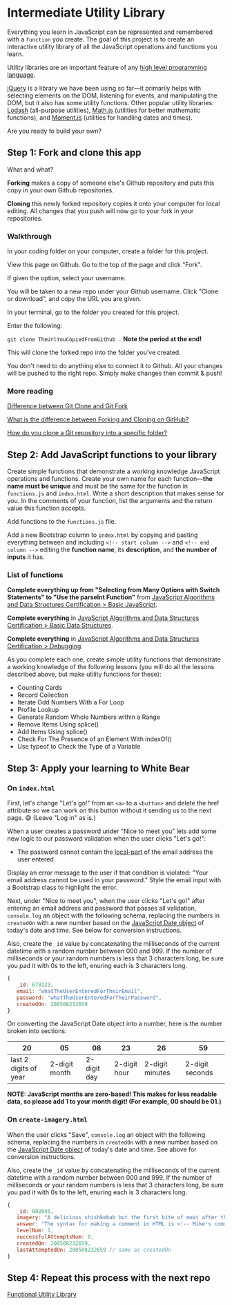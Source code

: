 # Intermediate Utility Library

Everything you learn in JavaScript can be represented and remembered with a `function` you create. The goal of this project is to create an interactive utility library of all the JavaScript operations and functions you learn.

Utility libraries are an important feature of any [high level programming language](https://en.wikipedia.org/wiki/High-level_programming_language).

[jQuery](https://jquery.com/) is a library we have been using so far—it primarily helps with selecting elements on the DOM, listening for events, and manipulating the DOM, but it also has some utility functions. Other popular utility libraries: [Lodash](https://lodash.com/) (all-purpose utilities), [Math.js](https://mathjs.org/) (utilities for better mathematic functions), and [Moment.js](https://momentjs.com/) (utilities for handling dates and times).

Are you ready to build your own?

## Step 1: Fork and clone this app

What and what?

**Forking** makes a copy of someone else's Github repository and puts this copy in your own Github repositories.

**Cloning** this newly forked repository copies it onto your computer for local editing. All changes that you push will now go to your fork in your repositories.

### Walkthrough

In your coding folder on your computer, create a folder for this project.

View this page on Github. Go to the top of the page and click "Fork".

If given the option, select your username.

You will be taken to a new repo under your Github username. Click "Clone or download", and copy the URL you are given.

In your terminal, go to the folder you created for this project.

Enter the following:

`git clone TheUrlYouCopiedFromGithub .` **Note the period at the end!**

This will clone the forked repo into the folder you've created.

You don't need to do anything else to connect it to Github. All your changes will be pushed to the right repo. Simply make changes then commit & push!

### More reading

[Difference between Git Clone and Git Fork](https://www.toolsqa.com/git/difference-between-git-clone-and-git-fork/)

[What is the difference between Forking and Cloning on GitHub?](https://stackoverflow.com/questions/7057194/what-is-the-difference-between-forking-and-cloning-on-github)

[How do you clone a Git repository into a specific folder?](https://stackoverflow.com/questions/651038/how-do-you-clone-a-git-repository-into-a-specific-folder)

## Step 2: Add JavaScript functions to your library

Create simple functions that demonstrate a working knowledge JavaScript operations and functions. Create your own name for each function—**the name must be unique** and must be the same for the function in `functions.js` and `index.html`. Write a short description that makes sense for you. In the comments of your function, list the arguments and the return value this function accepts.

Add functions to the `functions.js` file.

Add a new Bootstrap column to `index.html` by copying and pasting everything between and including `<!-- start column -->` and `<!-- end column -->` editing the **function name**, its **description**, and **the number of inputs** it has.

### List of functions

**Complete everything up from "Selecting from Many Options with Switch Statements" to "Use the parseInt Function"** from [JavaScript Algorithms and Data Structures Certification > Basic JavaScript](https://www.freecodecamp.org/learn/).

**Complete everything** in [JavaScript Algorithms and Data Structures Certification > Basic Data Structures](https://www.freecodecamp.org/learn/).

**Complete everything** in [JavaScript Algorithms and Data Structures Certification > Debugging](https://www.freecodecamp.org/learn/).

As you complete each one, create simple utility functions that demonstrate a working knowledge of the following lessons (you will do all the lessons described above, but make utility functions for these):

-  Counting Cards
-  Record Collection
-  Iterate Odd Numbers With a For Loop
-  Profile Lookup
-  Generate Random Whole Numbers within a Range
-  Remove Items Using splice()
-  Add Items Using splice()
-  Check For The Presence of an Element With indexOf()
-  Use typeof to Check the Type of a Variable

## Step 3: Apply your learning to White Bear

### On `index.html`

First, let's change "Let's go!" from an `<a>` to a `<button>` and delete the href attribute so we can work on this button without it sending us to the next page. :sweat_smile: (Leave "Log in" as is.)

When a user creates a password under "Nice to meet you" lets add some new logic to our password validation when the user clicks "Let's go!":

-  The password cannot contain the [local-part](https://en.wikipedia.org/wiki/Email_address) of the email address the user entered.

Display an error message to the user if that condition is violated: "Your email address cannot be used in your password." Style the email input with a Bootstrap class to highlight the error.

Next, under "Nice to meet you", when the user clicks "Let's go!" after entering an email address and password that passes all validation, `console.log` an object with the following schema, replacing the numbers in `createdOn` with a new number based on the [JavaScript Date object](https://developer.mozilla.org/en-US/docs/Web/JavaScript/Reference/Global_Objects/Date) of today's date and time. See below for conversion instructions.

Also, create the `_id` value by concatenating the milliseconds of the current datetime with a random number between 000 and 999. If the number of milliseconds or your random numbers is less that 3 characters long, be sure you pad it with 0s to the left, enuring each is 3 characters long.

```javascript
{
   _id: 678123,
   email: "whatTheUserEnteredForTheirEmail",
   password: "whatTheUserEnteredForTheirPassword",
   createdOn: 200508232659
}
```

On converting the JavaScript Date object into a number, here is the number broken into sections:

| 20                    | 05            | 08          | 23           | 26              | 59              |
| --------------------- | ------------- | ----------- | ------------ | --------------- | --------------- |
| last 2 digits of year | 2-digit month | 2-digit day | 2-digit hour | 2-digit minutes | 2-digit seconds |

**NOTE: JavaScript months are zero-based! This makes for less readable data, so please add 1 to your month digit! (For example, 00 should be 01.)**

### On `create-imagery.html`

When the user clicks "Save", `console.log` an object with the following schema, replacing the numbers in `createdOn` with a new number based on the [JavaScript Date object](https://developer.mozilla.org/en-US/docs/Web/JavaScript/Reference/Global_Objects/Date) of today's date and time. See above for conversion instructions.

Also, create the `_id` value by concatenating the milliseconds of the current datetime with a random number between 000 and 999. If the number of milliseconds or your random numbers is less that 3 characters long, be sure you pad it with 0s to the left, enuring each is 3 characters long.

```javascript
{
   _id: 002045,
   imagery: "A delicious shishkebab but the first bite of meat after the pointy end is spicy & makes an exclamation point appear over my head like in a JRPG.",
   answer: "The syntax for making a comment in HTML is <!-- Mike's comment here -->",
   levelNum: 1,
   successfulAttemptsNum: 0,
   createdOn: 200508232659,
   lastAttemptedOn: 200508232659 // same as createdOn
}
```

## Step 4: Repeat this process with the next repo

[Functional Utility Library](https://github.com/punchcode-fullstack/functional-utility-library)
